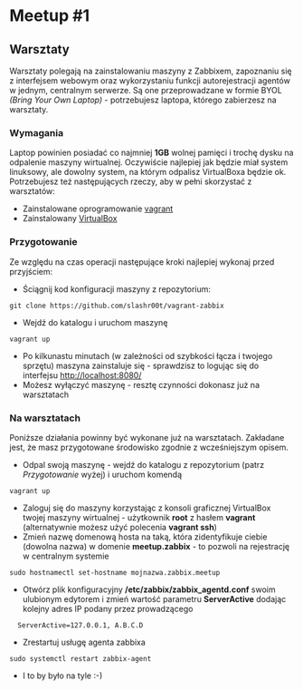 # Meetup #1

## Warsztaty
Warsztaty polegają na zainstalowaniu maszyny z Zabbixem, zapoznaniu się z interfejsem webowym oraz wykorzystaniu funkcji autorejestracji agentów w jednym, centralnym serwerze.
Są one przeprowadzane w formie BYOL *(Bring Your Own Laptop)* - potrzebujesz  laptopa, którego zabierzesz na warsztaty. 

### Wymagania

Laptop powinien posiadać co najmniej **1GB** wolnej pamięci i trochę dysku na odpalenie maszyny wirtualnej. Oczywiście najlepiej jak będzie miał system linuksowy, ale dowolny system, na którym odpalisz VirtualBoxa będzie ok.
Potrzebujesz też następujących rzeczy, aby w pełni skorzystać z warsztatów:
  * Zainstalowane oprogramowanie [vagrant](https://www.vagrantup.com/downloads.html)
  * Zainstalowany [VirtualBox](https://www.virtualbox.org/wiki/Downloads)

### Przygotowanie
Ze względu na czas operacji następujące kroki najlepiej wykonaj przed przyjściem:
  * Ściągnij kod konfiguracji maszyny z repozytorium:

  ```
  git clone https://github.com/slashr00t/vagrant-zabbix
  ```
  * Wejdź do katalogu i uruchom maszynę

  ```
  vagrant up
  ```
  * Po kilkunastu minutach (w zależności od szybkości łącza i twojego sprzętu) maszyna zainstaluje się - sprawdzisz to logując się do interfejsu [http://localhost:8080/](http://localhost:8080)
  * Możesz wyłączyć maszynę - resztę czynności dokonasz już na warsztatach

### Na warsztatach
Poniższe działania powinny być wykonane już na warsztatach. Zakładane jest, że masz przygotowane środowisko zgodnie z wcześniejszym opisem.

  * Odpal swoją maszynę - wejdź do katalogu z repozytorium (patrz *Przygotowanie* wyżej) i uruchom komendą

  ```
  vagrant up
  ```
  * Zaloguj się do maszyny korzystając z konsoli graficznej VirtualBox twojej maszyny wirtualnej - użytkownik **root** z hasłem **vagrant** (alternatywnie możesz użyć polecenia **vagrant ssh**)
  * Zmień nazwę domenową hosta na taką, która zidentyfikuje ciebie (dowolna nazwa) w domenie **meetup.zabbix** - to pozwoli na rejestrację w centralnym systemie

  ```
  sudo hostnamectl set-hostname mojnazwa.zabbix.meetup
  ```
  * Otwórz plik konfiguracyjny **/etc/zabbix/zabbix_agentd.conf** swoim ulubionym edytorem i zmień wartość parametru **ServerActive** dodając kolejny adres IP podany przez prowadzącego

  ```
    ServerActive=127.0.0.1, A.B.C.D
  ```
  * Zrestartuj usługę agenta zabbixa

  ```
  sudo systemctl restart zabbix-agent
  ```
  * I to by było na tyle :-)



